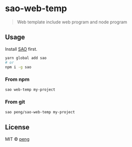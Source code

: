 # sao-web-temp

> Web template include web program and node program

## Usage

Install [SAO](https://github.com/saojs/sao) first.

```bash
yarn global add sao
# or
npm i -g sao
```

### From npm

```bash
sao web-temp my-project
```

### From git

```bash
sao peng/sao-web-temp my-project
```

## License

MIT &copy; [peng](github.com/peng)
